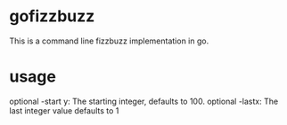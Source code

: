 # gofizzbuzz
This is a command line fizzbuzz implementation in go.

# usage 
optional -start y: The starting integer, defaults to 100.
optional -lastx: The last integer value defaults to 1
